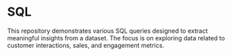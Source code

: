 # SQL
This repository demonstrates various SQL queries designed to extract meaningful insights from a dataset. The focus is on exploring data related to customer interactions, sales, and engagement metrics.
